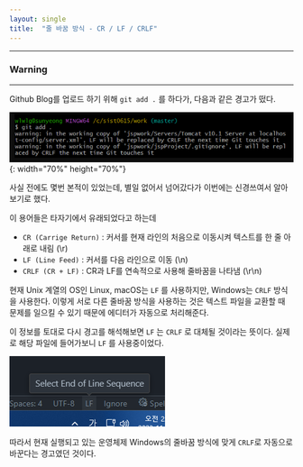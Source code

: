 ```yaml
---
layout: single
title:  "줄 바꿈 방식 - CR / LF / CRLF"
---
```


---

### Warning
---

Github Blog를 업로드 하기 위해 `git add .` 를 하다가, 다음과 같은 경고가 떴다.

![](/assets/images/curious_warning.png){: width="70%" height="70%"}

사실 전에도 몇번 본적이 있었는데, 별일 없어서 넘어갔다가 이번에는 신경쓰여서 알아보기로 했다.

이 용어들은 타자기에서 유래되었다고 하는데

* `CR (Carrige Return)` : 커서를 현재 라인의 처음으로 이동시켜 텍스트를 한 줄 아래로 내림 (\r)
* `LF (Line Feed)` : 커서를 다음 라인으로 이동 (\n)
* `CRLF (CR + LF)` : CR과 LF를 연속적으로 사용해 줄바꿈을 나타냄 (\r\n)

현재 Unix 계열의 OS인 Linux, macOS는 `LF` 를 사용하지만, Windows는 `CRLF` 방식을 사용한다. 이렇게 서로 다른 줄바꿈 방식을 사용하는 것은 텍스트 파일을 교환할 때 문제를 일으킬 수 있기 때문에 에디터가 자동으로 처리해준다.

이 정보를 토대로 다시 경고를 해석해보면 `LF` 는 `CRLF` 로 대체될 것이라는 뜻이다. 실제로 해당 파일에 들어가보니 `LF` 를 사용중이었다.

![](/assets/images/curious_LF.png)

따라서 현재 실행되고 있는 운영체제 Windows의 줄바꿈 방식에 맞게 `CRLF`로 자동으로 바꾼다는 경고였던 것이다.
